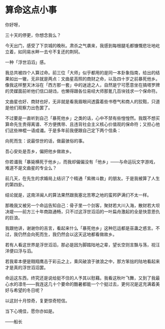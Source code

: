# 算命这点小事

你好呀，

三十天的停更，你想念我么？

今天出门，感受了下京城的晚秋。肃杀之气袭来，我感到每根腿毛都慷慨悲壮地屹立着，如同易水畔一去兮不复还的荆轲。

一种「浮世滔滔」感。

我总共被四个人算过命。前三位「大师」似乎都用的是同一本卦象指南，给出的结果如出一辙，无非就是两点：文曲星高照的商财之命，以及四十岁之前暴死他乡。像我这样整天沐浴在「西方那一套」中的迷途之人，自然是宁可愿意坐在搞塔罗牌的灵媒面前听他们信口胡诌，也懒得跟各位易经大师那氪几百块钱求一个保命符。

文曲星也好、商财也好，无非就是看我眉眼间透露着些书卷气和商人的狡黠，只道是他们观察力出色罢了。

不过要是一直听到自己「暴死他乡」之类的话，心中不禁有些惶惶然。我既不想买算命先生贵得离谱、不方便携带、且违背社会主义核心价值观的保命符；又担心他们这些神棍一语成谶。于是多年前我便跟自己定下两个信条：

向死而生：说最惊世的话，做最骇俗的事。

吾心安处是吾乡，偏把他乡做故乡。

你若谶我「暴毙横死于他乡」，而我却偏偏没有「他乡」——与命运玩文字游戏，难道不是文曲星的专业么？

前几天，在先生的求婚局上结识了个精通「紫微斗数」的朋友。于是我被算了人生的第四卦。

结论就是，这南洋闽人的算法果然跟我塞北苦寒之地的蛮邦萨满们不太一样。

那晚我又被另一个命运告知自己：骨子里一个剑客，聚财若大川入海，散财若大坝决堤——前方三十年商路通畅，只不过这浮世滔滔的一叶扁舟激起的全是快意恩仇的巨浪。

我跟他讲，谢谢你的吉言，看起来什么「暴死他乡」这种厄运都是巫蛊之惑言。不过，我仍然会向死而生，我仍然会以这天这地都看做故乡。

若有人看这世界是浮世滔滔，那必是因为脚踏陆地之辈，望长空则言飘与荡，视汪洋便曰浮与滔。

若我辈本便是翱翔鹰击于彩云之上，乘风破浪于骇浪之中，那方笨拙的陆地看起来才是真的浮世滔滔罢。

命运这东西，终究还是说给挺不住的人予其以慰藉。我看这秋叶飞舞，又到了我最心水的凛冬——我连这几十个要命的酷暑都能一个个挺过去，更何况是这充满着美好与希望的冬日呢？

以这封十月惊奇，复更惊奇短信。

当下心境佳，愿你亦如是。

——船长